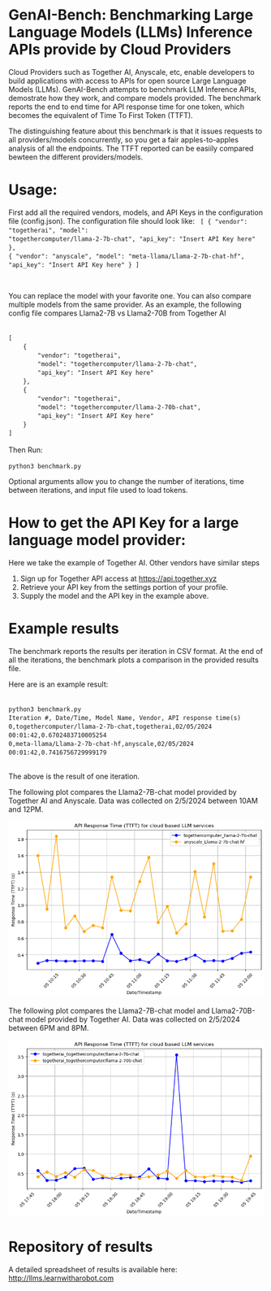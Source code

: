 # GenAI-Bench: Benchmarking Large Language Models (LLMs) Inference APIs provide by Cloud Providers
Cloud Providers such as Together AI, Anyscale, etc, enable developers to build applications with access to APIs for open source Large Language Models (LLMs).
GenAI-Bench attempts to benchmark LLM Inference APIs, demostrate how they work, and compare models provided.
The benchmark reports the end to end time for API response time for one token, which becomes the equivalent of Time To First Token (TTFT).

The distinguishing feature about this benchmark is that it issues requests to all providers/models concurrently, so you get
a fair apples-to-apples analysis of all the endpoints. The TTFT reported can be easiily compared bewteen the different providers/models.

# Usage:
First add all the required vendors, models, and API Keys in the configuration file (config.json). The configuration file should look like:
<code>
[
    {
        "vendor": "togetherai",
        "model": "togethercomputer/llama-2-7b-chat",
        "api_key": "Insert API Key here"
    },
    {
        "vendor": "anyscale",
        "model": "meta-llama/Llama-2-7b-chat-hf",
        "api_key": "Insert API Key here"
    }
]

</code>

You can replace the model with your favorite one. You can also compare multiple models from the same provider.
As an example, the following config file compares Llama2-7B vs Llama2-70B from Together AI

<code>
[
    {
        "vendor": "togetherai",
        "model": "togethercomputer/llama-2-7b-chat",
        "api_key": "Insert API Key here"
    },
    {
        "vendor": "togetherai",
        "model": "togethercomputer/llama-2-70b-chat",
        "api_key": "Insert API Key here"
    }
]

</code>
Then Run:

<code>python3 benchmark.py</code>


Optional arguments allow you to change the number of iterations, time between iterations, and input file used to load tokens.

# How to get the API Key for a large language model provider:

Here we take the example of Together AI. Other vendors have similar steps
1. Sign up for Together API access at https://api.together.xyz
2. Retrieve your API key from the settings portion of your profile.
3. Supply the model and the API key in the example above.

# Example results
The benchmark reports the results per iteration in CSV format. At the end of all the iterations, the benchmark plots a comparison in the provided results file.

Here are is an example result:

<code>
python3 benchmark.py 
Iteration #, Date/Time, Model Name, Vendor, API response time(s)
0,togethercomputer/llama-2-7b-chat,togetherai,02/05/2024 00:01:42,0.6702483710005254
0,meta-llama/Llama-2-7b-chat-hf,anyscale,02/05/2024 00:01:42,0.7416756729999179
  </code>
  
The above is the result of one iteration.

The following plot compares the Llama2-7B-chat model provided by Together AI and Anyscale. Data was collected on 2/5/2024 between 10AM and 12PM.

![Comparison between Together AI and Anyscale](https://github.com/hiamitabha/genai-bench/blob/main/results/result-together_vs_anyscale_llama27b.png?raw=true)

The following plot compares the Llama2-7B-chat model and Llama2-70B-chat model provided by Together AI. Data was collected on 2/5/2024 between 6PM and 8PM.

![Comparison between Llama2-7B-chat vs Llama2-70B-chat at Together AI](https://raw.githubusercontent.com/hiamitabha/genai-bench/main/results/result-together_llama2_7b_vs_70b.png)

# Repository of results
A detailed spreadsheet of results is available here: http://llms.learnwitharobot.com

